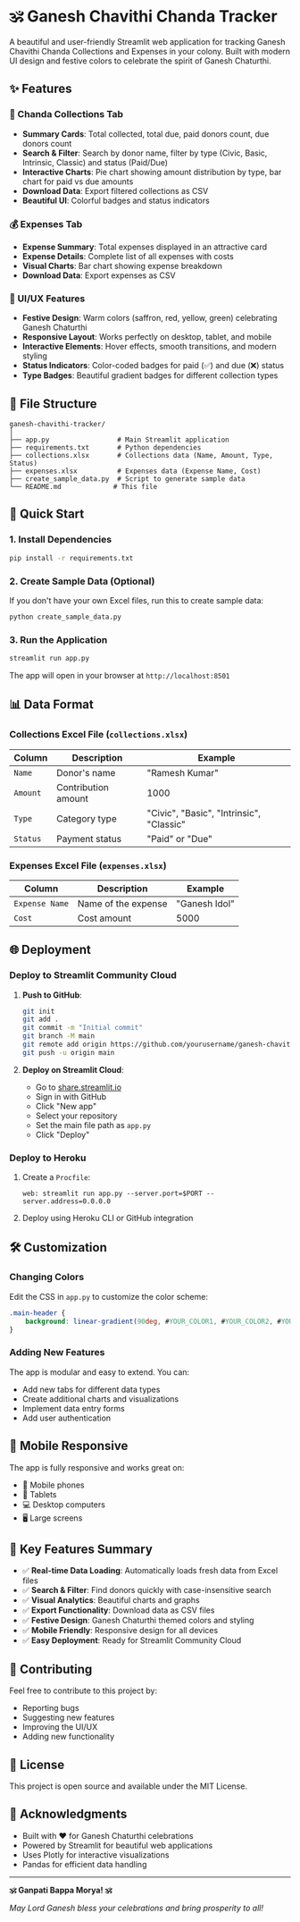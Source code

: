 # 🕉️ Ganesh Chavithi Chanda Tracker

A beautiful and user-friendly Streamlit web application for tracking Ganesh Chavithi Chanda Collections and Expenses in your colony. Built with modern UI design and festive colors to celebrate the spirit of Ganesh Chaturthi.

## ✨ Features

### 🧾 Chanda Collections Tab
- **Summary Cards**: Total collected, total due, paid donors count, due donors count
- **Search & Filter**: Search by donor name, filter by type (Civic, Basic, Intrinsic, Classic) and status (Paid/Due)
- **Interactive Charts**: Pie chart showing amount distribution by type, bar chart for paid vs due amounts
- **Download Data**: Export filtered collections as CSV
- **Beautiful UI**: Colorful badges and status indicators

### 💰 Expenses Tab
- **Expense Summary**: Total expenses displayed in an attractive card
- **Expense Details**: Complete list of all expenses with costs
- **Visual Charts**: Bar chart showing expense breakdown
- **Download Data**: Export expenses as CSV

### 🎨 UI/UX Features
- **Festive Design**: Warm colors (saffron, red, yellow, green) celebrating Ganesh Chaturthi
- **Responsive Layout**: Works perfectly on desktop, tablet, and mobile
- **Interactive Elements**: Hover effects, smooth transitions, and modern styling
- **Status Indicators**: Color-coded badges for paid (✅) and due (❌) status
- **Type Badges**: Beautiful gradient badges for different collection types

## 📁 File Structure

```
ganesh-chavithi-tracker/
│
├── app.py                 # Main Streamlit application
├── requirements.txt       # Python dependencies
├── collections.xlsx       # Collections data (Name, Amount, Type, Status)
├── expenses.xlsx          # Expenses data (Expense Name, Cost)
├── create_sample_data.py  # Script to generate sample data
└── README.md             # This file
```

## 🚀 Quick Start

### 1. Install Dependencies

```bash
pip install -r requirements.txt
```

### 2. Create Sample Data (Optional)

If you don't have your own Excel files, run this to create sample data:

```bash
python create_sample_data.py
```

### 3. Run the Application

```bash
streamlit run app.py
```

The app will open in your browser at `http://localhost:8501`

## 📊 Data Format

### Collections Excel File (`collections.xlsx`)
| Column | Description | Example |
|--------|-------------|---------|
| `Name` | Donor's name | "Ramesh Kumar" |
| `Amount` | Contribution amount | 1000 |
| `Type` | Category type | "Civic", "Basic", "Intrinsic", "Classic" |
| `Status` | Payment status | "Paid" or "Due" |

### Expenses Excel File (`expenses.xlsx`)
| Column | Description | Example |
|--------|-------------|---------|
| `Expense Name` | Name of the expense | "Ganesh Idol" |
| `Cost` | Cost amount | 5000 |

## 🌐 Deployment

### Deploy to Streamlit Community Cloud

1. **Push to GitHub**:
   ```bash
   git init
   git add .
   git commit -m "Initial commit"
   git branch -M main
   git remote add origin https://github.com/yourusername/ganesh-chavithi-tracker.git
   git push -u origin main
   ```

2. **Deploy on Streamlit Cloud**:
   - Go to [share.streamlit.io](https://share.streamlit.io)
   - Sign in with GitHub
   - Click "New app"
   - Select your repository
   - Set the main file path as `app.py`
   - Click "Deploy"

### Deploy to Heroku

1. Create a `Procfile`:
   ```
   web: streamlit run app.py --server.port=$PORT --server.address=0.0.0.0
   ```

2. Deploy using Heroku CLI or GitHub integration

## 🛠️ Customization

### Changing Colors
Edit the CSS in `app.py` to customize the color scheme:

```css
.main-header {
    background: linear-gradient(90deg, #YOUR_COLOR1, #YOUR_COLOR2, #YOUR_COLOR3);
}
```

### Adding New Features
The app is modular and easy to extend. You can:
- Add new tabs for different data types
- Create additional charts and visualizations
- Implement data entry forms
- Add user authentication

## 📱 Mobile Responsive

The app is fully responsive and works great on:
- 📱 Mobile phones
- 📱 Tablets
- 💻 Desktop computers
- 🖥️ Large screens

## 🎯 Key Features Summary

- ✅ **Real-time Data Loading**: Automatically loads fresh data from Excel files
- ✅ **Search & Filter**: Find donors quickly with case-insensitive search
- ✅ **Visual Analytics**: Beautiful charts and graphs
- ✅ **Export Functionality**: Download data as CSV files
- ✅ **Festive Design**: Ganesh Chaturthi themed colors and styling
- ✅ **Mobile Friendly**: Responsive design for all devices
- ✅ **Easy Deployment**: Ready for Streamlit Community Cloud

## 🤝 Contributing

Feel free to contribute to this project by:
- Reporting bugs
- Suggesting new features
- Improving the UI/UX
- Adding new functionality

## 📄 License

This project is open source and available under the MIT License.

## 🙏 Acknowledgments

- Built with ❤️ for Ganesh Chaturthi celebrations
- Powered by Streamlit for beautiful web applications
- Uses Plotly for interactive visualizations
- Pandas for efficient data handling

---

**🕉️ Ganpati Bappa Morya! 🕉️**

*May Lord Ganesh bless your celebrations and bring prosperity to all!*
